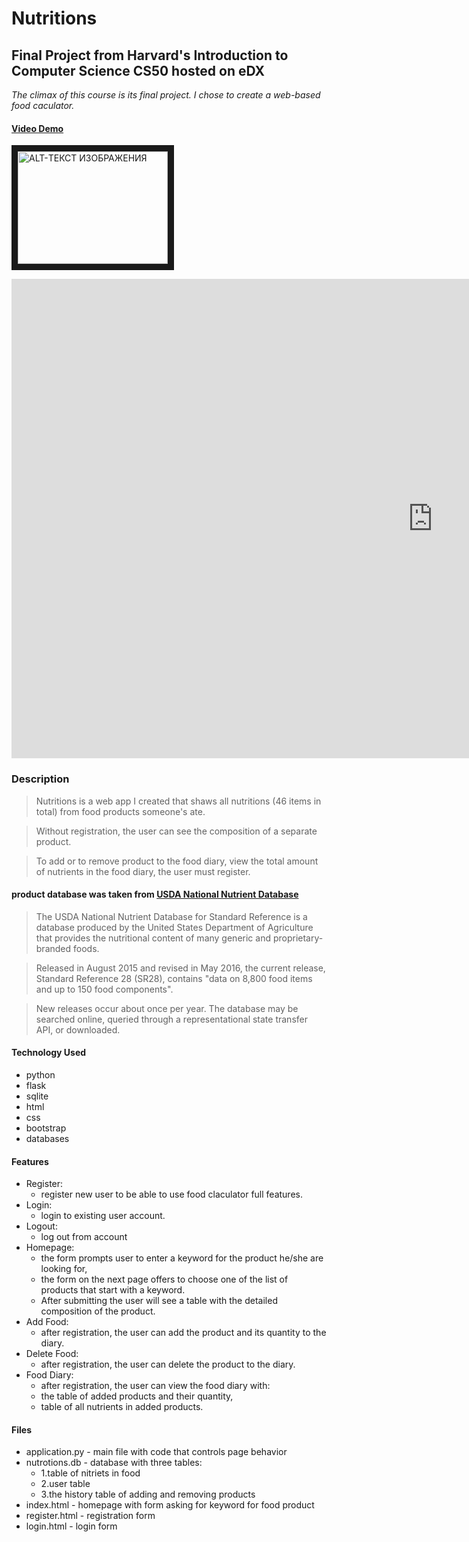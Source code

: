 # Nutritions

## Final Project from Harvard's Introduction to Computer Science CS50 hosted on eDX

*The climax of this course is its final project. I chose to create a web-based food caculator.*

#### [Video Demo](https://youtu.be/Y2jzpcygD6Y)

<a href="https://www.youtube.com/embed/Y2jzpcygD6Y" target="_blank"><img src="http://img.youtube.com/vi/ID_ВИДЕОРОЛИКА_НА_YOUTUBE/0.jpg" 
alt="ALT-ТЕКСТ ИЗОБРАЖЕНИЯ" width="240" height="180" border="10" /></a>

<iframe width="1348" height="767" src="https://www.youtube.com/embed/Y2jzpcygD6Y" frameborder="0" allow="accelerometer; autoplay; clipboard-write; encrypted-media; gyroscope; picture-in-picture" allowfullscreen></iframe>

### Description
  >Nutritions is a web app I created that shaws all nutritions (46 items in total) from food products someone's ate.

  >Without registration, the user can see the composition of a separate product.

  >To add or to remove product to the food diary, view the total amount of nutrients in the food diary, the user must register.


#### product database was taken from [USDA National Nutrient Database](https://www.ars.usda.gov/northeast-area/beltsville-md-bhnrc/beltsville-human-nutrition-research-center/methods-and-application-of-food-composition-laboratory/mafcl-site-pages/sr11-sr28/)

> The USDA National Nutrient Database for Standard Reference is a database produced by the United States Department of Agriculture that provides the nutritional content of many generic and proprietary-branded foods.

> Released in August 2015 and revised in May 2016, the current release, Standard Reference 28 (SR28), contains "data on 8,800 food items and up to 150 food components".

> New releases occur about once per year. The database may be searched online, queried through a representational state transfer API, or downloaded.

#### Technology Used
* python
* flask
* sqlite
* html
* css
* bootstrap
* databases

#### Features
* Register:
  * register new user to be able to use food claculator full features.
* Login:
  * login to existing user account.
* Logout:
  * log out from account
* Homepage:
  - the form prompts user to enter a keyword for the product he/she are looking for,
  -  the form on the next page offers to choose one of the list of products that start with a keyword.
  - After submitting the user will see a table with the detailed composition of the product.
* Add Food:
  * after registration, the user can add the product and its quantity to the diary.
* Delete Food:
  * after registration, the user can delete the product to the diary.
* Food Diary:
  * after registration, the user can view the food diary with:
  * the table of added products and their quantity,
  * table of all nutrients in added products.

 #### Files
 * application.py - main file with code that controls page behavior
 * nutrotions.db - database with three tables:
   * 1.table of nitriets in food
   * 2.user table
   * 3.the history table of adding and removing products
 * index.html - homepage with form asking for keyword for food product
 * register.html - registration form
 * login.html - login form
